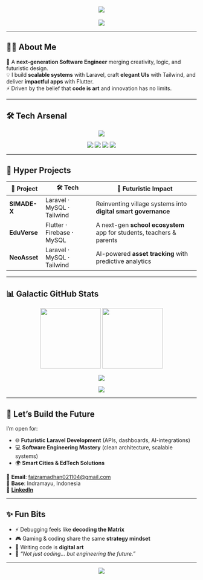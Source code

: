<!-- GitHub Profile README - FAIZ Beyond Human -->

<h1 align="center">
  <img src="https://readme-typing-svg.herokuapp.com?font=Orbitron&size=35&duration=4000&pause=500&color=00F0FF&center=true&vCenter=true&width=800&lines=👾+Welcome+to+the+Future;🚀+I'm+Muhammad+Faiz+Ramadhan;💻+Web+Developer+%7C+Laravel+Enthusiast;🌌+Building+Beyond+Boundaries" />
</h1>

<p align="center">
  <img src="https://capsule-render.vercel.app/api?type=shark&color=0:0f0c29,50:302b63,100:24243e&height=120&text=Beyond%20Human%20Developer&fontAlign=50&fontAlignY=40&fontSize=30&animation=twinkling&fontColor=00F0FF"/>
</p>

---

## 👨‍💻 About Me  

🌌 A **next-generation Software Engineer** merging creativity, logic, and futuristic design.  
💡 I build **scalable systems** with Laravel, craft **elegant UIs** with Tailwind, and deliver **impactful apps** with Flutter.  
⚡ Driven by the belief that **code is art** and innovation has no limits.  

---

## 🛠 Tech Arsenal  

<p align="center">
  <img src="https://skillicons.dev/icons?i=laravel,php,mysql,tailwind,flutter,dart,firebase,arduino,git,github,vscode,figma&theme=dark&perline=6" />
</p>

<p align="center">
  <img src="https://img.shields.io/badge/Code-Artificial%20Elegance-00F0FF?style=for-the-badge&logo=laravel&logoColor=white"/>
  <img src="https://img.shields.io/badge/System-Futuristic%20Design-6A5ACD?style=for-the-badge&logo=mysql&logoColor=white"/>
  <img src="https://img.shields.io/badge/UI-Neon%20Perfection-39FF14?style=for-the-badge&logo=tailwind-css&logoColor=white"/>
  <img src="https://img.shields.io/badge/Mind-Clean%20Architecture-FF0080?style=for-the-badge&logo=php&logoColor=white"/>
</p>

---

## 🚀 Hyper Projects  

| 🚀 Project | 🛠️ Tech | 🌌 Futuristic Impact |
|------------|----------|----------------------|
| **SIMADE-X** | Laravel · MySQL · Tailwind | Reinventing village systems into **digital smart governance** |
| **EduVerse** | Flutter · Firebase · MySQL | A next-gen **school ecosystem** app for students, teachers & parents |
| **NeoAsset** | Laravel · MySQL · Tailwind | AI-powered **asset tracking** with predictive analytics |

---

## 📊 Galactic GitHub Stats  

<p align="center">
  <img src="https://github-readme-streak-stats.herokuapp.com?user=MuhFaizRamadhan&theme=neon-dark&hide_border=true" height="160"/>
  <img src="https://github-readme-stats.vercel.app/api?username=MuhFaizRamadhan&show_icons=true&theme=radical&hide_border=true" height="160"/>
</p>

<p align="center">
  <img src="https://github-profile-trophy.vercel.app/?username=MuhFaizRamadhan&theme=matrix&no-frame=true&row=1&column=7" />
</p>

<p align="center">
  <img src="https://github-readme-activity-graph.vercel.app/graph?username=MuhFaizRamadhan&theme=react-dark&hide_border=true&area=true" />
</p>

---

## 🤝 Let’s Build the Future  

I’m open for:  
- 🌐 **Futuristic Laravel Development** (APIs, dashboards, AI-integrations)  
- 💻 **Software Engineering Mastery** (clean architecture, scalable systems)  
- 🌍 **Smart Cities & EdTech Solutions**  

📧 **Email**: faizramadhan021104@gmail.com  
📍 **Base**: Indramayu, Indonesia  
🔗 **[LinkedIn](https://www.linkedin.com/in/muhammad-faiz-ramadhan-215a3625b/)**  

---

## ✨ Fun Bits  

- ⚡ Debugging feels like **decoding the Matrix**  
- 🎮 Gaming & coding share the same **strategy mindset**  
- 🎨 Writing code is **digital art**  
- 💬 _“Not just coding... but engineering the future.”_  

---

<p align="center">
  <img src="https://capsule-render.vercel.app/api?type=waving&height=120&color=gradient&customColorList=0,2,2,5,30&section=footer&text=Beyond%20Human%20👾&fontAlign=50&fontAlignY=80&fontSize=30&fontColor=00F0FF"/>
</p>
